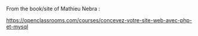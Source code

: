 From the book/site of Mathieu Nebra :

https://openclassrooms.com/courses/concevez-votre-site-web-avec-php-et-mysql
